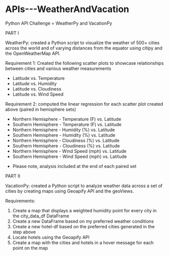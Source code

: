 # APIs---WeatherAndVacation


Python API Challenge = WeatherPy and VacationPy


PART I

WeatherPy: created a Python script to visualize the weather of 500+ cities across the world and of varying distances from the equator using citipy and the OpenWeatherMap API.

Requirement 1: Created the following scatter plots to showcase relationships between cities and various weather measurements 
-  Latitude vs. Temperature
-  Latitude vs. Humidity
-  Latitude vs. Cloudiness
-  Latitude vs. Wind Speed

Requirement 2: computed the linear regression for each scatter plot created above (paired in hemisphere sets)
-  Northern Hemisphere - Temperature (F) vs. Latitude
-  Southern Hemisphere - Temperature (F) vs. Latitude
-  Northern Hemisphere - Humidity (%) vs. Latitude
-  Southern Hemisphere - Humidity (%) vs. Latitude
-  Northern Hemisphere - Cloudiness (%) vs. Latitude
-  Southern Hemisphere - Cloudiness (%) vs. Latitude
-  Northern Hemisphere - Wind Speed (mph) vs. Latitude
-  Southern Hemisphere - Wind Speed (mph) vs. Latitude
* Please note, analysis included at the end of each paired set


PART II

VacationPy: created a Python script to analyze weather data across a set of cities by creating maps using Geoapify API and the geoViews.

Requirements:
1. Create a map that displays a weighted humidity point for every city in the city_data_df DataFrame
2. Create a new DataFrame based on my preferred weather conditions
3. Create a new hotel-df based on the preferred cities generated in the step above
4. Locate hotels using the Geoapify API
5. Create a map with the cities and hotels in a hover message for each point on the map